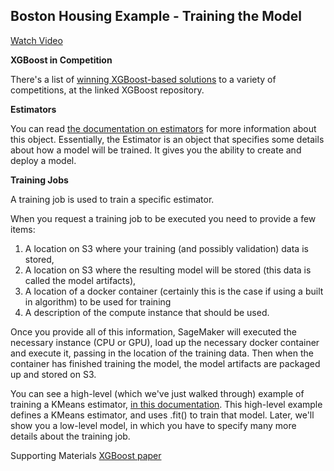 Boston Housing Example - Training the Model
---

[Watch Video](https://www.youtube.com/watch?v=rqYlkCTLmIY)

**XGBoost in Competition**

There's a list of [winning XGBoost-based solutions](https://github.com/dmlc/xgboost/tree/master/demo#machine-learning-challenge-winning-solutions) to a variety of competitions, at the linked XGBoost repository.

**Estimators**

You can read [the documentation on estimators](https://sagemaker.readthedocs.io/en/latest/estimators.html) for more information about this object. Essentially, the Estimator is an object that specifies some details about how a model will be trained. It gives you the ability to create and deploy a model.

**Training Jobs**

A training job is used to train a specific estimator.

When you request a training job to be executed you need to provide a few items:

1. A location on S3 where your training (and possibly validation) data is stored,
2. A location on S3 where the resulting model will be stored (this data is called the model artifacts),
3. A location of a docker container (certainly this is the case if using a built in algorithm) to be used for training
4. A description of the compute instance that should be used.

Once you provide all of this information, SageMaker will executed the necessary instance (CPU or GPU), load up the necessary docker container and execute it, passing in the location of the training data. Then when the container has finished training the model, the model artifacts are packaged up and stored on S3.

You can see a high-level (which we've just walked through) example of training a KMeans estimator, [in this documentation](https://docs.aws.amazon.com/sagemaker/latest/dg/ex1-train-model-create-training-job.html). This high-level example defines a KMeans estimator, and uses .fit() to train that model. Later, we'll show you a low-level model, in which you have to specify many more details about the training job.

Supporting Materials
 [XGBoost paper](https://video.udacity-data.com/topher/2018/November/5bfdf09f_xgboost/xgboost.pdf)
